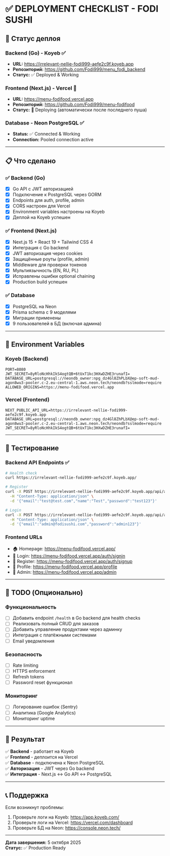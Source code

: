 # ✅ DEPLOYMENT CHECKLIST - FODI SUSHI

## 🎯 Статус деплоя

### Backend (Go) - Koyeb ✅
- **URL:** https://irrelevant-nellie-fodi999-aefe2c9f.koyeb.app
- **Репозиторий:** https://github.com/Fodi999/menu_fodi_backend
- **Статус:** ✅ Deployed & Working

### Frontend (Next.js) - Vercel 🔄
- **URL:** https://menu-fodifood.vercel.app
- **Репозиторий:** https://github.com/Fodi999/menu-fodifood
- **Статус:** 🔄 Deploying (автоматически после последнего пуша)

### Database - Neon PostgreSQL ✅
- **Status:** ✅ Connected & Working
- **Connection:** Pooled connection active

---

## 📋 Что сделано

### ✅ Backend (Go)
- [x] Go API с JWT авторизацией
- [x] Подключение к PostgreSQL через GORM
- [x] Endpoints для auth, profile, admin
- [x] CORS настроен для Vercel
- [x] Environment variables настроены на Koyeb
- [x] Деплой на Koyeb успешен

### ✅ Frontend (Next.js)
- [x] Next.js 15 + React 19 + Tailwind CSS 4
- [x] Интеграция с Go backend
- [x] JWT авторизация через cookies
- [x] Защищённые роуты (profile, admin)
- [x] Middleware для проверки токенов
- [x] Мультиязычность (EN, RU, PL)
- [x] Исправлены ошибки optional chaining
- [x] Production build успешен

### ✅ Database
- [x] PostgreSQL на Neon
- [x] Prisma schema с 9 моделями
- [x] Миграции применены
- [x] 9 пользователей в БД (включая админа)

---

## 🔧 Environment Variables

### Koyeb (Backend)
```env
PORT=8080
JWT_SECRET=8yRloNcHhkIkS4ogtQB+6tUxT1kc3HXwDZHE3runafI=
DATABASE_URL=postgresql://neondb_owner:npg_dz4Gl8ZhPLbX@ep-soft-mud-agon8wu3-pooler.c-2.eu-central-1.aws.neon.tech/neondb?sslmode=require
ALLOWED_ORIGINS=https://menu-fodifood.vercel.app
```

### Vercel (Frontend)
```env
NEXT_PUBLIC_API_URL=https://irrelevant-nellie-fodi999-aefe2c9f.koyeb.app
DATABASE_URL=postgresql://neondb_owner:npg_dz4Gl8ZhPLbX@ep-soft-mud-agon8wu3-pooler.c-2.eu-central-1.aws.neon.tech/neondb?sslmode=require
JWT_SECRET=8yRloNcHhkIkS4ogtQB+6tUxT1kc3HXwDZHE3runafI=
```

---

## 🧪 Тестирование

### Backend API Endpoints ✅
```bash
# Health check
curl https://irrelevant-nellie-fodi999-aefe2c9f.koyeb.app/

# Register
curl -X POST https://irrelevant-nellie-fodi999-aefe2c9f.koyeb.app/api/auth/register \
  -H "Content-Type: application/json" \
  -d '{"email":"test@test.com","name":"Test","password":"test123"}'

# Login
curl -X POST https://irrelevant-nellie-fodi999-aefe2c9f.koyeb.app/api/auth/login \
  -H "Content-Type: application/json" \
  -d '{"email":"admin@fodisushi.com","password":"admin123"}'
```

### Frontend URLs
- 🏠 Homepage: https://menu-fodifood.vercel.app/
- 🔐 Login: https://menu-fodifood.vercel.app/auth/signin
- 📝 Register: https://menu-fodifood.vercel.app/auth/signup
- 👤 Profile: https://menu-fodifood.vercel.app/profile
- 🔧 Admin: https://menu-fodifood.vercel.app/admin

---

## 📝 TODO (Опционально)

### Функциональность
- [ ] Добавить endpoint `/health` в Go backend для health checks
- [ ] Реализовать полный CRUD для заказов
- [ ] Добавить управление продуктами через админку
- [ ] Интеграция с платёжными системами
- [ ] Email уведомления

### Безопасность
- [ ] Rate limiting
- [ ] HTTPS enforcement
- [ ] Refresh tokens
- [ ] Password reset функционал

### Мониторинг
- [ ] Логирование ошибок (Sentry)
- [ ] Аналитика (Google Analytics)
- [ ] Мониторинг uptime

---

## 🎉 Результат

✅ **Backend** - работает на Koyeb  
✅ **Frontend** - деплоится на Vercel  
✅ **Database** - подключена к Neon PostgreSQL  
✅ **Авторизация** - JWT через Go backend  
✅ **Интеграция** - Next.js ↔ Go API ↔ PostgreSQL  

---

## 📞 Поддержка

Если возникнут проблемы:
1. Проверьте логи на Koyeb: https://app.koyeb.com/
2. Проверьте логи на Vercel: https://vercel.com/dashboard
3. Проверьте БД на Neon: https://console.neon.tech/

---

**Дата завершения:** 5 октября 2025  
**Статус:** ✅ Production Ready
